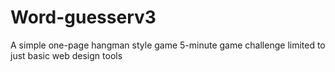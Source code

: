 # Word-guesserv3
A simple one-page hangman style game
5-minute game challenge limited to just basic web design tools
